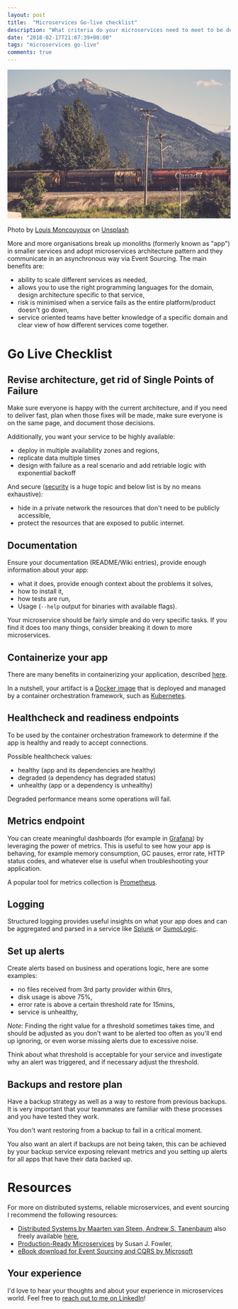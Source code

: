 ```yaml
---
layout: post
title:  "Microservices Go-live checklist"
description: "What criteria do your microservices need to meet to be deployed?"
date: "2018-02-17T21:07:39+00:00"
tags: "microservices go-live"
comments: true
---
```


![Microservices Go-live checklist](/assets/images/posts/microservices-go-live-checklist.jpg "Microservices Go-live checklist")

Photo by [Louis Moncouyoux](https://unsplash.com/@louis_moncouyoux?utm_source=unsplash&utm_medium=referral&utm_content=creditCopyText) on [Unsplash](https://unsplash.com/search/photos/perfect?utm_source=unsplash&utm_medium=referral&utm_content=creditCopyText)

More and more organisations break up monoliths (formerly known as "app") in smaller services
and adopt microservices architecture pattern and they communicate in an asynchronous way via Event Sourcing. The main benefits are:

* ability to scale different services as needed,
* allows you to use the right programming languages for the domain, design architecture specific to that service,
* risk is minimised when a service fails as the entire platform/product doesn't go down,
* service oriented teams have better knowledge of a specific domain and clear view of how different services come together.

# Go Live Checklist

## Revise architecture, get rid of Single Points of Failure

Make sure everyone is happy with the current architecture, and if you need to deliver fast,
plan when those fixes will be made, make sure everyone is on the same page, and document those decisions.

Additionally, you want your service to be highly available:

* deploy in multiple availability zones and regions,
* replicate data multiple times
* design with failure as a real scenario and add retriable logic with exponential backoff

And secure ([security](https://www.owasp.org/index.php/Top_10_2013-Top_10) is a huge topic and below list is by no means exhaustive):

* hide in a private network the resources that don't need to be publicly accessible,
* protect the resources that are exposed to public internet.

## Documentation

Ensure your documentation (README/Wiki entries), provide enough information about your app:

* what it does, provide enough context about the problems it solves,
* how to install it,
* how tests are run,
* Usage (`--help` output for binaries with available flags).

Your microservice should be fairly simple and do very specific tasks. If you find it does
too many things, consider breaking it down to more microservices.

## Containerize your app

There are many benefits in containerizing your application, described [here](https://cloud.google.com/containers/).

In a nutshell, your artifact is a [Docker image](https://www.docker.com/) that is deployed and managed by a container orchestration framework, such as [Kubernetes](https://kubernetes.io).

## Healthcheck and readiness endpoints

To be used by the container orchestration framework to determine if the app is healthy and
ready to accept connections.

Possible healthcheck values:

* healthy (app and its dependencies are healthy)
* degraded (a dependency has degraded status)
* unhealthy (app or a dependency is unhealthy)

Degraded performance means some operations will fail.

## Metrics endpoint

You can create meaningful dashboards (for example in [Grafana](https://grafana.com/)) by
leveraging the power of metrics. This is useful to see how your app is behaving, for example
memory consumption, GC pauses, error rate, HTTP status codes, and whatever else is useful
when troubleshooting your application.

A popular tool for metrics collection is [Prometheus](https://prometheus.io/).

## Logging

Structured logging provides useful insights on what your app does and can be aggregated and parsed in a
service like [Splunk](https://www.splunk.com/) or [SumoLogic](https://www.sumologic.com/).

## Set up alerts

Create alerts based on business and operations logic, here are some examples:

* no files received from 3rd party provider within 6hrs,
* disk usage is above 75%,
* error rate is above a certain threshold rate for 15mins,
* service is unhealthy,

_Note:_ Finding the right value for a threshold sometimes takes time, and should be
adjusted as you don't want to be alerted too often as you'll end up ignoring, or even worse
missing alerts due to excessive noise.

Think about what threshold is acceptable for your service and investigate why an alert was
triggered, and if necessary adjust the threshold.

## Backups and restore plan

Have a backup strategy as well as a way to restore from previous backups. It is very
important that your teammates are familiar with these processes and you have tested they
work.

You don't want restoring from a backup to fail in a critical moment.

You also want an alert if backups are not being taken, this can be achieved by your backup
service exposing relevant metrics and you setting up alerts for all apps that have their
data backed up.

# Resources

For more on distributed systems, reliable microservices, and event sourcing I recommend the following resources:

* [Distributed Systems by Maarten van Steen,‎ Andrew S. Tanenbaum](https://www.amazon.co.uk/Distributed-Systems-Maarten-van-Steen/dp/1543057381) also freely available [here](https://www.distributed-systems.net/index.php/books/distributed-systems-3rd-edition-2017/ds3-sneak-preview/),
* [Production-Ready Microservices](http://shop.oreilly.com/product/0636920053675.do) by Susan J. Fowler,
* [eBook download for Event Sourcing and CQRS by Microsoft](https://www.microsoft.com/en-gb/download/details.aspx?id=34774)

## Your experience

I'd love to hear your thoughts and about your experience in microservices world. Feel free to [reach out to me on LinkedIn](https://www.linkedin.com/in/georgios-g-279883115/)!
